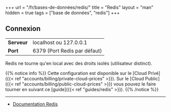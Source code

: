 +++
url = "/fr/bases-de-données/redis/"
title = "Redis"
layout = "man"
hidden = true
tags = ["base de données", "redis"]
+++

## Connexion

|             |                              |
|-------------|------------------------------|
| **Serveur** | localhost ou 127.0.0.1       |
| **Port**    | 6379 (Port Redis par défaut) |

Redis ne tourne qu'en local avec des droits isolés (utilisateur distinct).

{{% notice info %}}
Cette configuration est disponible sur le [Cloud Privé]({{< ref "accounts/billing/private-cloud-prices" >}}). Sur le [Cloud Public]({{< ref "accounts/billing/public-cloud-prices" >}}) vous pouvez le faire tourner en suivant ce [guide]({{< ref "guides/redis" >}}).
{{% /notice %}}

---

- [Documentation Redis](https://redis.io/documentation)

